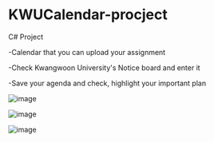 # KWUCalendar-procject

C# Project

-Calendar that you can upload your assignment

-Check Kwangwoon University's Notice board and enter it

-Save your agenda and check, highlight your important plan

![image](https://user-images.githubusercontent.com/50603209/117141430-7c571880-ade9-11eb-9f13-218455f8e9e6.png)

![image](https://user-images.githubusercontent.com/50603209/117141475-8b3dcb00-ade9-11eb-91cb-3b85069e1965.png)

![image](https://user-images.githubusercontent.com/50603209/117141555-a3ade580-ade9-11eb-8e3c-aec52a282f9b.png)
